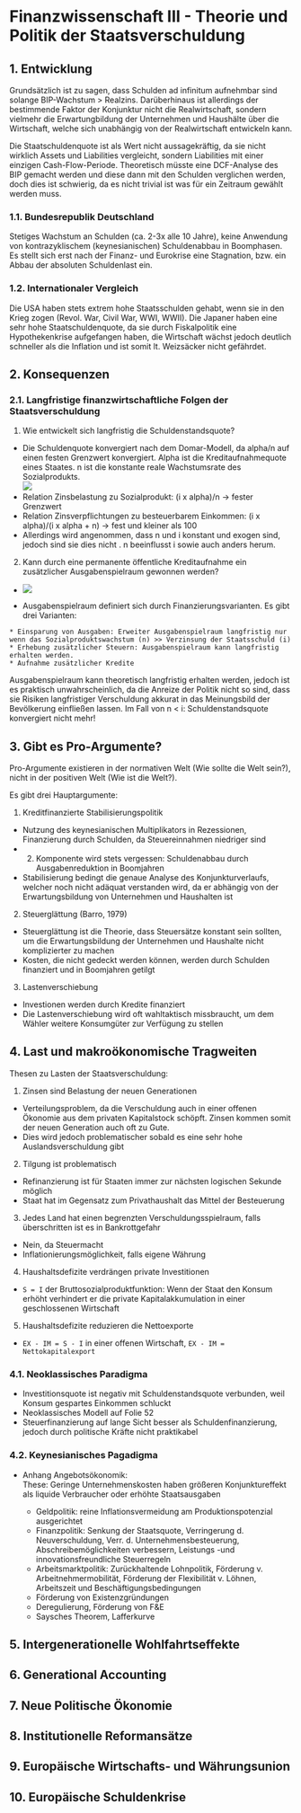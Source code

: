 # Finanzwissenschaft III - Theorie und Politik der Staatsverschuldung

## 1. Entwicklung
Grundsätzlich ist zu sagen, dass Schulden ad infinitum aufnehmbar sind solange BIP-Wachstum > Realzins. Darüberhinaus ist allerdings der bestimmende Faktor der Konjunktur
nicht die Realwirtschaft, sondern vielmehr die Erwartungbildung der Unternehmen und Haushälte über die Wirtschaft, welche sich unabhängig von der Realwirtschaft entwickeln kann.

Die Staatschuldenquote ist als Wert nicht aussagekräftig, da sie nicht wirklich Assets und Liabilities vergleicht, sondern Liabilities mit einer einzigen Cash-Flow-Periode. Theoretisch müsste eine DCF-Analyse des BIP gemacht werden und diese dann mit den Schulden verglichen werden, doch dies ist schwierig, da es nicht trivial ist was für ein Zeitraum gewählt werden muss. 

### 1.1. Bundesrepublik Deutschland

Stetiges Wachstum an Schulden (ca. 2-3x alle 10 Jahre), keine Anwendung von kontrazyklischem (keynesianischen) Schuldenabbau in Boomphasen. Es stellt sich erst nach der Finanz- und Eurokrise eine Stagnation, bzw. ein Abbau der absoluten Schuldenlast ein.

### 1.2. Internationaler Vergleich

Die USA haben stets extrem hohe Staatsschulden gehabt, wenn sie in den Krieg zogen (Revol. War, Civil War, WWI, WWII). Die Japaner haben eine sehr hohe Staatschuldenquote, da sie durch Fiskalpolitik eine Hypothekenkrise aufgefangen haben, die Wirtschaft wächst jedoch deutlich schneller als die Inflation und ist somit lt. Weizsäcker nicht gefährdet.

## 2. Konsequenzen

### 2.1. Langfristige finanzwirtschaftliche Folgen der Staatsverschuldung

 1. Wie entwickelt sich langfristig die Schuldenstandsquote?
  
   - Die Schuldenquote konvergiert nach dem Domar-Modell, da alpha/n auf einen festen Grenzwert konvergiert. Alpha ist die Kreditaufnahmequote eines Staates. n ist die konstante reale Wachstumsrate des Sozialprodukts.  
   ![](./domarmodel.png)  
   - Relation Zinsbelastung zu Sozialprodukt: (i x alpha)/n -> fester Grenzwert  
   - Relation Zinsverpflichtungen zu besteuerbarem Einkommen: (i x alpha)/(i x alpha + n) -> fest und kleiner als 100
   - Allerdings wird angenommen, dass n und i konstant und exogen sind, jedoch sind sie dies nicht . n beeinflusst i sowie auch anders herum.

 2. Kann durch eine permanente öffentliche Kreditaufnahme ein zusätzlicher Ausgabenspielraum gewonnen werden?

   - ![](./budgetgleichung.png)  

   - Ausgabenspielraum definiert sich durch Finanzierungsvarianten. Es gibt drei Varianten: 
    
    * Einsparung von Ausgaben: Erweiter Ausgabenspielraum langfristig nur wenn das Sozialproduktswachstum (n) >> Verzinsung der Staatsschuld (i)
    * Erhebung zusätzlicher Steuern: Ausgabenspielraum kann langfristig erhalten werden.
    * Aufnahme zusätzlicher Kredite  

   Ausgabenspielraum kann theoretisch langfristig erhalten werden, jedoch ist es praktisch unwahrscheinlich, da die Anreize der Politik nicht so sind, dass sie Risiken langfristiger Verschuldung akkurat in das Meinungsbild der Bevölkerung einfließen lassen. Im Fall von n < i: Schuldenstandsquote konvergiert nicht mehr!
   
## 3. Gibt es Pro-Argumente?

Pro-Argumente existieren in der normativen Welt (Wie sollte die Welt sein?), nicht in der positiven Welt (Wie ist die Welt?).

Es gibt drei Hauptargumente:

 1. Kreditfinanzierte Stabilisierungspolitik

  - Nutzung des keynesianischen Multiplikators in Rezessionen, Finanzierung durch Schulden, da Steuereinnahmen niedriger sind
  - 2. Komponente wird stets vergessen: Schuldenabbau durch Ausgabenreduktion in Boomjahren
  - Stabilisierung bedingt die genaue Analyse des Konjunkturverlaufs, welcher noch nicht adäquat verstanden wird, da er abhängig von der Erwartungsbildung von Unternehmen und Haushalten ist

 2. Steuerglättung (Barro, 1979)

  - Steuerglättung ist die Theorie, dass Steuersätze konstant sein sollten, um die Erwartungsbildung der Unternehmen und Haushalte nicht komplizierter zu machen
  - Kosten, die nicht gedeckt werden können, werden durch Schulden finanziert und in Boomjahren getilgt

 3. Lastenverschiebung

  - Investionen werden durch Kredite finanziert
  - Die Lastenverschiebung wird oft wahltaktisch missbraucht, um dem Wähler weitere Konsumgüter zur Verfügung zu stellen

## 4. Last und makroökonomische Tragweiten

Thesen zu Lasten der Staatsverschuldung:

 1. Zinsen sind Belastung der neuen Generationen  

  - Verteilungsproblem, da die Verschuldung auch in einer offenen Ökonomie aus dem privaten Kapitalstock schöpft. Zinsen kommen somit der neuen Generation auch oft zu Gute.
  - Dies wird jedoch problematischer sobald es eine sehr hohe Auslandsverschuldung gibt

 2. Tilgung ist problematisch  

  - Refinanzierung ist für Staaten immer zur nächsten logischen Sekunde möglich
  - Staat hat im Gegensatz zum Privathaushalt das Mittel der Besteuerung

 3. Jedes Land hat einen begrenzten Verschuldungsspielraum, falls überschritten ist es in Bankrottgefahr  
  
  - Nein, da Steuermacht
  - Inflationierungsmöglichkeit, falls eigene Währung

 4. Haushaltsdefizite verdrängen private Investitionen  

  - `S = I` der Bruttosozialproduktfunktion: Wenn der Staat den Konsum erhöht verhindert er die private Kapitalakkumulation in einer geschlossenen Wirtschaft

 5. Haushaltsdefizite reduzieren die Nettoexporte  

  - `EX - IM = S - I` in einer offenen Wirtschaft, `EX - IM = Nettokapitalexport`

### 4.1. Neoklassisches Paradigma

  - Investitionsquote ist negativ mit Schuldenstandsquote verbunden, weil Konsum gespartes Einkommen schluckt
  - Neoklassisches Modell auf Folie 52
  - Steuerfinanzierung auf lange Sicht besser als Schuldenfinanzierung, jedoch durch politische Kräfte nicht praktikabel

### 4.2. Keynesianisches Pagadigma

  - Anhang Angebotsökonomik:  
  These: Geringe Unternehmenskosten haben größeren Konjunktureffekt als liquide Verbraucher oder erhöhte Staatsausgaben

    * Geldpolitik: reine Inflationsvermeidung am Produktionspotenzial ausgerichtet
    * Finanzpolitik: Senkung der Staatsquote, Verringerung d. Neuverschuldung, Verr. d. Unternehmensbesteuerung,  
    Abschreibemöglichkeiten verbessern, Leistungs -und innovationsfreundliche Steuerregeln
    * Arbeitsmarktpolitik: Zurückhaltende Lohnpolitik, Förderung v. Arbeitnehmermobilität, Förderung der 
    Flexibilität v. Löhnen, Arbeitszeit und Beschäftigungsbedingungen
    * Förderung von Existenzgründungen
    * Deregulierung, Förderung von F&E
    * Saysches Theorem, Lafferkurve

## 5. Intergenerationelle Wohlfahrtseffekte

## 6. Generational Accounting

## 7. Neue Politische Ökonomie

## 8. Institutionelle Reformansätze

## 9. Europäische Wirtschafts- und Währungsunion

## 10. Europäische Schuldenkrise


	 
